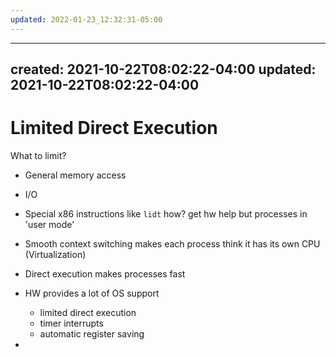 ```yaml
---
updated: 2022-01-23_12:32:31-05:00
---
```

---
created: 2021-10-22T08:02:22-04:00
updated: 2021-10-22T08:02:22-04:00
---
# Limited Direct Execution
What to limit?
* General memory access
* I/O
* Special x86 instructions like `lidt`
how? get hw help but processes in 'user mode'

* Smooth context switching makes each process think it has its own CPU (Virtualization)
* Direct execution makes processes fast
* HW provides a lot of OS support
	* limited direct execution
	* timer interrupts
	* automatic register saving

* 